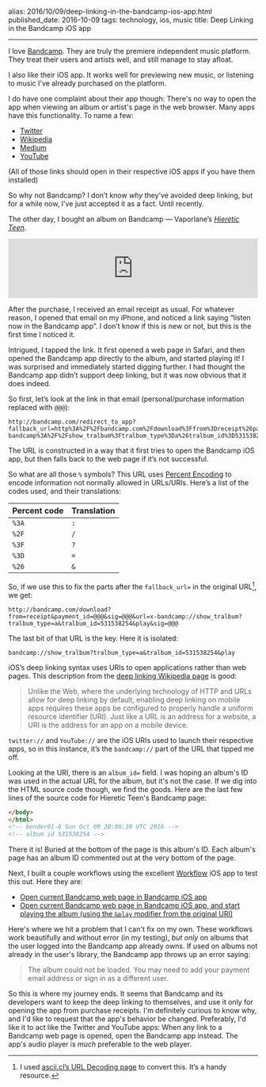 alias: 2016/10/09/deep-linking-in-the-bandcamp-ios-app.html
published_date: 2016-10-09
tags: technology, ios, music
title: Deep Linking in the Bandcamp iOS app
___

I love [Bandcamp](http://bandcamp.com). They are truly the premiere independent music platform. They treat their users and artists well, and still manage to stay afloat.

I also like their iOS app. It works well for previewing new music, or listening to music I've already purchased on the platform.

I do have one complaint about their app though: There's no way to open the app when viewing an album or artist's page in the web browser. Many apps have this functionality. To name a few:

- [Twitter](http://twitter.com/hisaac)
- [Wikipedia](https://en.wikipedia.org/wiki/Bandcamp)
- [Medium](https://medium.com/@fireland/my-dead-girlfriends-bot-9dc6a2f55ce3#.xysv1y5b9)
- [YouTube](https://youtu.be/blpe_sGnnP4)

(All of those links should open in their respective iOS apps if you have them installed)

So why not Bandcamp? I don’t know *why* they’ve avoided deep linking, but for a while now, I’ve just accepted it as a fact. Until recently.

The other day, I bought an album on Bandcamp — Vaporlane’s [*Hieretic Teen*](https://usonian.bandcamp.com/album/hieratic-teen).

<iframe style="border: 0; width: 100%; height: 120px;" src="https://bandcamp.com/EmbeddedPlayer/album=531538254/size=large/bgcol=ffffff/linkcol=0687f5/tracklist=false/artwork=small/transparent=true/" seamless><a href="http://usonian.bandcamp.com/album/hieratic-teen">Hieratic Teen by Vapor Lanes</a></iframe>

After the purchase, I received an email receipt as usual. For whatever reason, I opened that email on my iPhone, and noticed a link saying “listen now in the Bandcamp app”. I don’t know if this is new or not, but this is the first time I noticed it.

Intrigued, I tapped the link. It first opened a web page in Safari, and then opened the Bandcamp app directly to the album, and started playing it! I was surprised and immediately started digging further. I had thought the Bandcamp app didn’t support deep linking, but it was now obvious that it does indeed.

So first, let’s look at the link in that email (personal/purchase information replaced with `@@@`):

```
http://bandcamp.com/redirect_to_app?fallback_url=http%3A%2F%2Fbandcamp.com%2Fdownload%3Ffrom%3Dreceipt%26payment_id%3D@@@%26sig%3D@@@&url=x-bandcamp%3A%2F%2Fshow_tralbum%3Ftralbum_type%3Da%26tralbum_id%3D531538254%26play&sig=@@@
```

The URL is constructed in a way that it first tries to open the Bandcamp iOS app, but then falls back to the web page if it’s not successful.

So what are all those `%` symbols? This URL uses [Percent Encoding](https://en.wikipedia.org/wiki/Percent-encoding) to encode information not normally allowed in URLs/URIs. Here’s a list of the codes used, and their translations:

| Percent code | Translation |
| ------------ | ----------- |
| `%3A`        | `:`         |
| `%2F`        | `/`         |
| `%3F`        | `?`         |
| `%3D`        | `=`         |
| `%26`        | `&`         |

So, if we use this to fix the parts after the `fallback_url=` in the original URL[^1], we get:

```
http://bandcamp.com/download?from=receipt&payment_id=@@@&sig=@@@&url=x-bandcamp://show_tralbum?tralbum_type=a&tralbum_id=531538254&play&sig=@@@
```

The last bit of that URL is the key. Here it is isolated:

```
bandcamp://show_tralbum?tralbum_type=a&tralbum_id=531538254&play
```

iOS’s deep linking syntax uses URIs to open applications rather than web pages. This description from the [deep linking Wikipedia page](https://en.wikipedia.org/wiki/Mobile_deep_linking) is good:

> Unlike the Web, where the underlying technology of HTTP and URLs allow for deep linking by default, enabling deep linking on mobile apps requires these apps be configured to properly handle a uniform resource identifier (URI). Just like a URL is an address for a website, a URI is the address for an app on a mobile device.

`twitter://` and `YouTube://` are the iOS URIs used to launch their respective apps, so in this instance, it’s the `bandcamp://` part of the URL that tipped me off.

Looking at the URI, there is an `album_id=` field. I was hoping an album's ID was used in the actual URL for the album, but it's not the case. If we dig into the HTML source code though, we find the goods. Here are the last few lines of the source code for Hieretic Teen's Bandcamp page:

```html
</body>
</html>
<!-- bender01-6 Sun Oct 09 20:06:39 UTC 2016 -->
<!-- album id 531538254 -->
```

There it is! Buried at the bottom of the page is this album's ID. Each album's page has an album ID commented out at the very bottom of the page.

Next, I built a couple workflows using the excellent [Workflow](https://geo.itunes.apple.com/us/app/workflow-powerful-automation/id915249334?mt=8&uo=4&at=1001laDe) iOS app to test this out. Here they are:

- [Open current Bandcamp web page in Bandcamp iOS app](https://workflow.is/workflows/bd3284f7333e406b87a4500230016ba5)
- [Open current Bandcamp web page in Bandcamp iOS app, and start playing the album (using the `&play` modifier from the original URI)](https://workflow.is/workflows/162f55c816e84cd59624c68e3e95409a)

Here's where we hit a problem that I can't fix on my own. These workflows work beautifully and without error (in my testing), *but only* on albums that the user logged into the Bandcamp app already owns. If used on albums not already in the user's library, the Bandcamp app throws up an error saying:

> The album could not be loaded. You may need to add your payment email address or sign in as a different user.

So this is where my journey ends. It seems that Bandcamp and its developers want to keep the deep linking to themselves, and use it only for opening the app from purchase receipts. I'm definitely curious to know why, and I'd like to request that the app's behavior be changed. Preferably, I'd like it to act like the Twitter and YouTube apps: When any link to a Bandcamp web page is opened, open the Bandcamp app instead. The app's audio player is *much* preferable to the web player.

[^1]:	I used [ascii.cl’s URL Decoding page](http://ascii.cl/url-decoding.htm) to convert this. It’s a handy resource.
